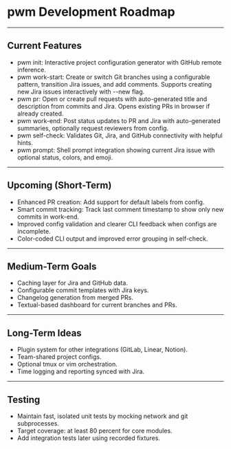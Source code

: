 
# pwm Development Roadmap

----------------------------------------

## Current Features

- pwm init: Interactive project configuration generator with GitHub remote inference.
- pwm work-start: Create or switch Git branches using a configurable pattern, transition Jira issues, and add comments. Supports creating new Jira issues interactively with --new flag.
- pwm pr: Open or create pull requests with auto-generated title and description from commits and Jira. Opens existing PRs in browser if already created.
- pwm work-end: Post status updates to PR and Jira with auto-generated summaries, optionally request reviewers from config.
- pwm self-check: Validates Git, Jira, and GitHub connectivity with helpful hints.
- pwm prompt: Shell prompt integration showing current Jira issue with optional status, colors, and emoji.

----------------------------------------

## Upcoming (Short-Term)

- Enhanced PR creation: Add support for default labels from config.
- Smart commit tracking: Track last comment timestamp to show only new commits in work-end.
- Improved config validation and clearer CLI feedback when configs are incomplete.
- Color-coded CLI output and improved error grouping in self-check.

----------------------------------------

## Medium-Term Goals

- Caching layer for Jira and GitHub data.
- Configurable commit templates with Jira keys.
- Changelog generation from merged PRs.
- Textual-based dashboard for current branches and PRs.

----------------------------------------

## Long-Term Ideas

- Plugin system for other integrations (GitLab, Linear, Notion).
- Team-shared project configs.
- Optional tmux or vim orchestration.
- Time logging and reporting synced with Jira.

----------------------------------------

## Testing

- Maintain fast, isolated unit tests by mocking network and git subprocesses.
- Target coverage: at least 80 percent for core modules.
- Add integration tests later using recorded fixtures.
